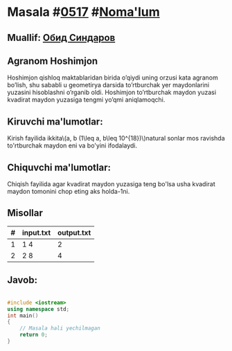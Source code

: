 
<h1>Masala #<a href="https://robocontest.uz/tasks/0517">0517</a> #<a href="https://robocontest.uz/tasks?category=1">Noma'lum</a></h1>
<h2> Muallif: <a href="https://robocontest.uz/profile/thecr4sh">Обид Синдаров</a></h2>
<h2>Agranom Hoshimjon</h2>
<p>Hoshimjon qishloq maktablaridan birida o’qiydi uning orzusi kata agranom bo’lish, shu sababli u geometirya darsida to’rtburchak yer maydonlarini yuzasini hisoblashni o’rganib oldi. Hoshimjon to’rtburchak maydon yuzasi kvadirat maydon yuzasiga tengmi yo’qmi aniqlamoqchi.</p>
<h2>Kiruvchi ma'lumotlar:</h2>
<p>Kirish fayilida ikkita\(a, b (1\leq a, b\leq 10^{18})\)natural sonlar mos ravishda to'rtburchak maydon eni va bo'yini ifodalaydi.</p>
<h2>Chiquvchi ma'lumotlar:</h2>
<p>Chiqish fayilida agar kvadirat maydon yuzasiga teng bo'lsa usha kvadirat maydon tomonini chop eting aks holda-1ni.</p>
<h2>Misollar</h2>
<table>
    <thead>
        <tr>
            <th>#</th>
            <th>input.txt</th>
            <th>output.txt</th>
        </tr>
    </thead>
    <tbody>
            <tr>
                <td>1</td>
                <td>1 4</td>
                <td>2</td>
            </tr>
            <tr>
                <td>2</td>
                <td>2 8</td>
                <td>4</td>
            </tr>
    </tbody>
    </table>
    
<h2>Javob:</h2>

######
```cpp
#include <iostream>
using namespace std;
int main()
{
    // Masala hali yechilmagan
    return 0;
}
```

